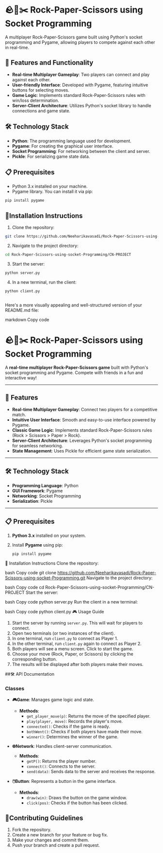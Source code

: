 # 🪨📄✂️ Rock-Paper-Scissors using Socket Programming

A multiplayer Rock-Paper-Scissors game built using Python's socket programming and Pygame, allowing players to compete against each other in real-time.

## 🚀 Features and Functionality

- **Real-time Multiplayer Gameplay**: Two players can connect and play against each other.
- **User-friendly Interface**: Developed with Pygame, featuring intuitive buttons for selecting moves.
- **Game Logic**: Implements standard Rock-Paper-Scissors rules with win/loss determination.
- **Server-Client Architecture**: Utilizes Python's socket library to handle connections and game state.

##  🛠️ Technology Stack

- **Python**: The programming language used for development.
- **Pygame**: For creating the graphical user interface.
- **Socket Programming**: For networking between the client and server.
- **Pickle**: For serializing game state data.

## 📋 Prerequisites

- Python 3.x installed on your machine.
- Pygame library. You can install it via pip:

```bash
pip install pygame
```

## 📂Installation Instructions

1. Clone the repository:

```bash
git clone https://github.com/Neeharikavasadi/Rock-Paper-Scissors-using-socket-Programming.git
```

2. Navigate to the project directory:

```bash
cd Rock-Paper-Scissors-using-socket-Programming/CN-PROJECT
```

3. Start the server:

```bash
python server.py
```

4. In a new terminal, run the client:

```bash
python client.py
```

## 
Here's a more visually appealing and well-structured version of your README.md file:

markdown
Copy code
# 🪨📄✂️ Rock-Paper-Scissors using Socket Programming

A **real-time multiplayer Rock-Paper-Scissors game** built with Python's socket programming and Pygame. Compete with friends in a fun and interactive way!

---

## 🚀 Features

- **Real-time Multiplayer Gameplay**: Connect two players for a competitive match.
- **Intuitive User Interface**: Smooth and easy-to-use interface powered by Pygame.
- **Classic Game Logic**: Implements standard Rock-Paper-Scissors rules (Rock > Scissors > Paper > Rock).
- **Server-Client Architecture**: Leverages Python's socket programming for seamless networking.
- **State Management**: Uses Pickle for efficient game state serialization.

---

## 🛠️ Technology Stack

- **Programming Language**: Python
- **GUI Framework**: Pygame
- **Networking**: Socket Programming
- **Serialization**: Pickle

---

## 📋 Prerequisites

1. **Python 3.x** installed on your system.
2. Install **Pygame** using pip:

   ```bash
   pip install pygame
📂 Installation Instructions
Clone the repository:

bash
Copy code
git clone https://github.com/Neeharikavasadi/Rock-Paper-Scissors-using-socket-Programming.git
Navigate to the project directory:

bash
Copy code
cd Rock-Paper-Scissors-using-socket-Programming/CN-PROJECT
Start the server:

bash
Copy code
python server.py
Run the client in a new terminal:

bash
Copy code
python client.py
🎮  Usage Guide

1. Start the server by running `server.py`. This will wait for players to connect.
2. Open two terminals (or two instances of the client).
3. In one terminal, run `client.py` to connect as Player 1.
4. In the other terminal, run `client.py` again to connect as Player 2.
5. Both players will see a menu screen. Click to start the game.
6. Choose your move (Rock, Paper, or Scissors) by clicking the corresponding button.
7. The results will be displayed after both players make their moves.

##🛠️ API Documentation

### Classes

- **🎮Game**: Manages game logic and state.
  - **Methods**:
    - `get_player_move(p)`: Returns the move of the specified player.
    - `play(player, move)`: Records the player's move.
    - `connected()`: Checks if the game is ready.
    - `bothWent()`: Checks if both players have made their move.
    - `winner()`: Determines the winner of the game.

- **🌐Network**: Handles client-server communication.
  - **Methods**:
    - `getP()`: Returns the player number.
    - `connect()`: Connects to the server.
    - `send(data)`: Sends data to the server and receives the response.

- **🖱️Button**: Represents a button in the game interface.
  - **Methods**:
    - `draw(win)`: Draws the button on the game window.
    - `click(pos)`: Checks if the button has been clicked.

## 🤝Contributing Guidelines

1. Fork the repository.
2. Create a new branch for your feature or bug fix.
3. Make your changes and commit them.
4. Push your branch and create a pull request.

